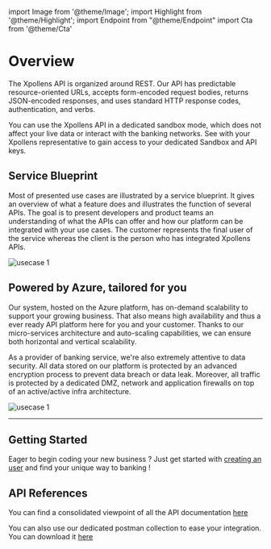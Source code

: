 import Image from '@theme/Image';
import Highlight from '@theme/Highlight';
import Endpoint from "@theme/Endpoint"
import Cta from '@theme/Cta'

# Overview

The Xpollens API is organized around REST. Our API has predictable resource-oriented URLs, accepts form-encoded request bodies, returns JSON-encoded responses, and uses standard HTTP response codes, authentication, and verbs.

You can use the Xpollens API in a dedicated sandbox mode, which does not affect your live data or interact with the banking networks.
See with your Xpollens representative to gain access to your dedicated Sandbox and API keys.

## Service Blueprint

Most of presented use cases are illustrated by a service blueprint. It gives an overview of what a feature does and illustrates the function of several APIs.
The goal is to present developers and product teams an understanding of what the APIs can offer and how our platform can be integrated with your use cases.
The customer represents the final user of the service whereas the client is the person who has integrated Xpollens APIs.

<Image src="docs/Overview-example.png" alt="usecase 1"/>

## Powered by Azure, tailored for you

Our system, hosted on the Azure platform, has on-demand scalability to support your growing business.
That also means high availability and thus a ever ready API platform here for you and your customer. Thanks to our micro-services architecture and auto-scaling capabilities, we can ensure both horizontal and vertical scalability.  

As a provider of banking service, we're also extremely attentive to data security. All data stored on our platform is protected by an advanced encryption process to prevent data breach or data leak.
Moreover, all traffic is protected by a dedicated DMZ, network and application firewalls on top of an active/active infra architecture.

<Image src="docs/Overview-Architecture.png" alt="usecase 1"/>


---
## Getting Started

Eager to begin coding your new business ? Just get started with [creating an user](/docs/KYC/retail-customer) and find your unique way to banking !


## API References

You can find a consolidated viewpoint of all the API documentation [here](/api/Core/)

You can also use our dedicated postman collection to ease your integration. You can download it [here](./postman_collection.zip)

